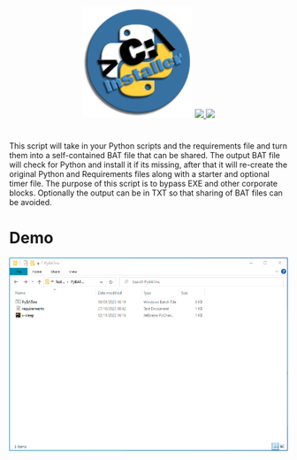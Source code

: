 <center>
<img src="https://github.com/kbkozlev/PyBATins/blob/master/.github/New%20Project.png"  
     width="200" 
     height="200" />

<a href="https://github.com/kbkozlev/PyBATins/blob/master/LICENSE.md" alt="License">
  <img src="https://img.shields.io/github/license/kbkozlev/PyBATins?color=blue&style=for-the-badge" />
</a>

<a href="https://github.com/kbkozlev/PyBATins/releases" alt="GitHub release">
  <img src="https://img.shields.io/github/v/release/kbkozlev/PyBATins?color=blue&style=for-the-badge" />
</a>
</center>

#
This script will take in your Python scripts and the requirements file and turn them into a self-contained BAT file that can be shared.
The output BAT file will check for Python and install it if its missing, after that it will re-create the original Python and Requirements files along with a starter and optional timer file. 
The purpose of this script is to bypass EXE and other corporate blocks. 
Optionally the output can be in TXT so that sharing of BAT files can be avoided.  

# Demo
![](https://github.com/kbkozlev/PyBATins/blob/master/.github/Animation.gif)


